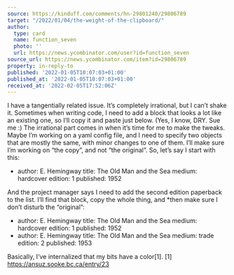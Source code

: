 ```yaml
---
source: https://kinduff.com/comments/hn-29801240/29806789
target: "/2022/01/04/the-weight-of-the-clipboard/"
author:
  type: card
  name: function_seven
  photo: ''
  url: https://news.ycombinator.com/user?id=function_seven
source_url: https://news.ycombinator.com/item?id=29806789
property: in-reply-to
published: '2022-01-05T10:07:03+01:00'
published_at: '2022-01-05T10:07:03+01:00'
received_at: '2022-02-05T17:52:06Z'
---
```


I have a tangentially related issue. It’s completely irrational, but I can’t shake it. Sometimes when writing code, I need to add a block that looks a lot like an existing one, so I’ll copy it and paste just below. (Yes, I know, DRY. Sue me :)
The irrational part comes in when it’s time for me to make the tweaks. Maybe I’m working on a yaml config file, and I need to specify two objects that are mostly the same, with minor changes to one of them.
I’ll make sure I’m working on “the copy”, and not “the original”. So, let’s say I start with this:
- author: E. Hemingway
  title: The Old Man and the Sea
  medium: hardcover
  edition: 1
  published: 1952

And the project manager says I need to add the second edition paperback to the list. I’ll find that block, copy the whole thing, and *then make sure I don’t disturb the “original”:
- author: E. Hemingway
  title: The Old Man and the Sea
  medium: hardcover
  edition: 1
  published: 1952
- author: E. Hemingway
  title: The Old Man and the Sea
  medium: trade
  edition: 2
  published: 1953

Basically, I’ve internalized that my bits have a color[1].
[1] https://ansuz.sooke.bc.ca/entry/23